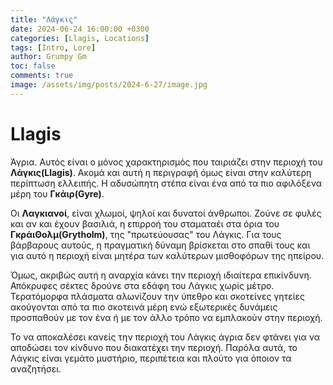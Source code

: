 ```yaml
---
title: "Λάγκις"
date: 2024-06-24 16:00:00 +0300
categories: [Llagis, Locations]
tags: [Intro, Lore]
author: Grumpy Gm
toc: false
comments: true
image: /assets/img/posts/2024-6-27/image.jpg
---
```


# Llagis
Άγρια. Αυτός είναι ο μόνος χαρακτηρισμός που ταιριάζει στην περιοχή του **Λάγκις(Llagis)**. Ακομά και αυτή η περιγραφή όμως είναι στην καλύτερη περίπτωση ελλειπής. Η αδυσώπητη στέπα είναι ένα από τα πιο αφιλόξενα μέρη του **Γκάιρ(Gyre)**.

Οι **Λαγκιανοί**, είναι χλωμοί, ψηλοί και δυνατοί άνθρωποι. Ζούνε σε φυλές και αν και έχουν βασιλιά, η επιρροή του σταματαέι στα όρια του **ΓκράιΘολμ(Grytholm)**, της "πρωτεύουσας" του Λάγκις. Για τους βάρβαρους αυτούς, η πραγματική δύναμη βρίσκεται στο σπαθί τους και για αυτό η περιοχή είναι μητέρα των καλύτερων μισθοφόρων της ηπείρου.

Όμως, ακριβώς αυτή η αναρχία κάνει την περιοχή ιδιαίτερα επικίνδυνη. Απόκρυφες σέκτες δρούνε στα εδάφη του Λάγκις χωρίς μέτρο. Τερατόμορφα πλάσματα αλωνίζουν την ύπεθρο και σκοτείνες γητείες ακούγονται από τα πιο σκοτεινά μέρη ενώ εξωτερικές δυνάμεις προσπαθούν με τον ένα ή με τον άλλο τρόπο να εμπλακούν στην περιοχή.

Το να αποκαλέσει κανείς την περιοχή του Λάγκις άγρια δεν φτάνει για να αποδώσει τον κίνδυνο που διακατέχει την περιοχή. Παρόλα αυτά, το Λάγκις είναι γεμάτο μυστήριο, περιπέτεια και πλούτο για όποιον τα αναζητήσει.